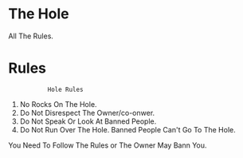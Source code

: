 # The Hole
 All The Rules.
# Rules
               Hole Rules
1. No Rocks On The Hole.
2. Do Not Disrespect The Owner/co-onwer.
3. Do Not Speak Or Look At Banned People.
4. Do Not Run Over The Hole.
Banned People Can't Go To The Hole.

You Need To Follow The Rules or The Owner May Bann You.

